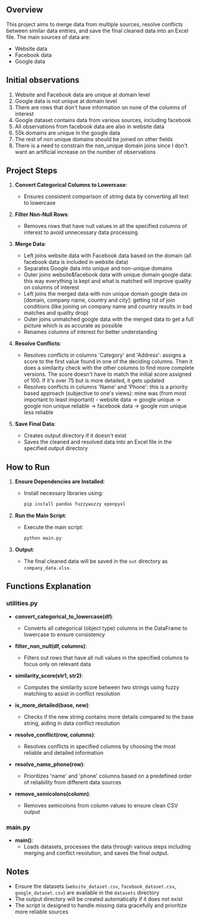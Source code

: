 ## Overview

This project aims to merge data from multiple sources, resolve conflicts between similar data entries, and save the final cleaned data into an Excel file. The main sources of data are:
- Website data
- Facebook data
- Google data

## Initial observations

1. Website and Facebook data are unique at domain level
2. Google data is not unique at domain level
3. There are rows that don't have information on none of the columns of interest
4. Google dataset contains data from various sources, including facebook
5. All observations from facebook data are also in website data
6. 55k domains are unique in the google data 
7. The rest of non unique domains should be joined on other fields
8. There is a need to constrain the non_unique domain joins since I don't want an artificial increase on the number of observations

## Project Steps 

1. **Convert Categorical Columns to Lowercase**: 
   - Ensures consistent comparison of string data by converting all text to lowercase

2. **Filter Non-Null Rows**:
   - Removes rows that have null values in all the specified columns of interest to avoid unnecessary data processing

3. **Merge Data**:
   - Left joins website data with Facebook data based on the domain (all facebook data is included in website data)
   - Separates Google data into unique and non-unique domains
   - Outer joins website&facebook data with unique domain google data: this way everything is kept and what is matched will improve quality on columns of interest
   - Left joins the merged data with non unique domain google data on [domain, company name, country and city]: getting rid of join conditions (like joining on company name and country results in bad matches and quality drop)
   - Outer joins unmatched google data with the merged data to get a full picture which is as accurate as possible 
   - Renames columns of interest for better understanding

4. **Resolve Conflicts**:
   - Resolves conflicts in columns 'Category' and 'Address': assigns a score to the first value found in one of the deciding columns. Then it does a similarity check with the other columns to find more complete versions. The score doesn't have to match the initial score assigned of 100. If it's over 75 but is more detailed, it gets updated 
   - Resolves conflicts in columns 'Name' and 'Phone': this is a priority based approach (subjective to one's views): mine was (from most important to least important) - website data -> google unique -> google non unique reliable -> facebook data -> google non unique less reliable

6. **Save Final Data**:
   - Creates output directory if it doesn't exist
   - Saves the cleaned and resolved data into an Excel file in the specified output directory

## How to Run

1. **Ensure Dependencies are Installed**:
   - Install necessary libraries using:
     ```sh
     pip install pandas fuzzywuzzy openpyxl
     ```

2. **Run the Main Script**:
   - Execute the main script:
     ```sh
     python main.py
     ```

3. **Output**:
   - The final cleaned data will be saved in the `out` directory as `company_data.xlsx`.

## Functions Explanation

### utilities.py

- **convert_categorical_to_lowercase(df)**:
  - Converts all categorical (object type) columns in the DataFrame to lowercase to ensure consistency

- **filter_non_null(df, columns)**:
  - Filters out rows that have all null values in the specified columns to focus only on relevant data

- **similarity_score(str1, str2)**:
  - Computes the similarity score between two strings using fuzzy matching to assist in conflict resolution

- **is_more_detailed(base, new)**:
  - Checks if the new string contains more details compared to the base string, aiding in data conflict resolution

- **resolve_conflict(row, columns)**:
  - Resolves conflicts in specified columns by choosing the most reliable and detailed information

- **resolve_name_phone(row)**:
  - Prioritizes 'name' and 'phone' columns based on a predefined order of reliability from different data sources

- **remove_semicolons(column)**:
  - Removes semicolons from column values to ensure clean CSV output

### main.py

- **main()**:
  - Loads datasets, processes the data through various steps including merging and conflict resolution, and saves the final output.

## Notes

- Ensure the datasets (`website_dataset.csv`, `facebook_dataset.csv`, `google_dataset.csv`) are available in the `datasets` directory
- The output directory will be created automatically if it does not exist
- The script is designed to handle missing data gracefully and prioritize more reliable sources
